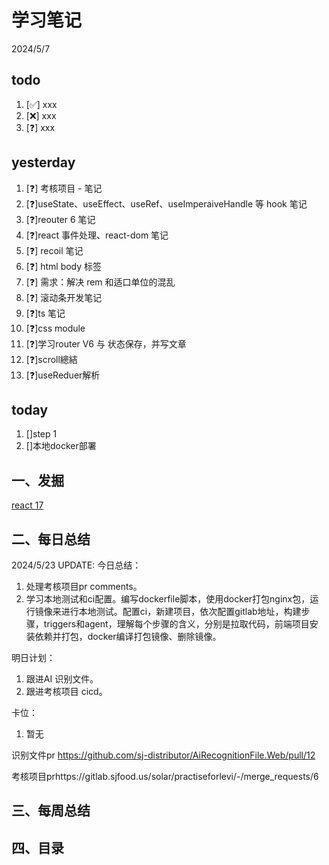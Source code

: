 # 学习笔记

2024/5/7

## todo

1. [✅] xxx
2. [❌] xxx
3. [❓] xxx

## yesterday

1. [❓] 考核项目 - 笔记
2. [❓]useState、useEffect、useRef、useImperaiveHandle 等 hook 笔记
3. [❓]reouter 6 笔记
4. [❓]react 事件处理、react-dom 笔记
5. [❓] recoil 笔记
6. [❓] html body 标签
7. [❓] 需求：解决 rem 和适口单位的混乱
8. [❓] 滚动条开发笔记
9. [❓]ts 笔记
10. [❓]css module
11. [❓]学习router V6 与 状态保存，并写文章
12. [❓]scroll總結
13. [❓]useReduer解析

## today

1. []step 1
1. []本地docker部署

## 一、发掘



[react 17](https://github.com/7kms/react-illustration-series)

## 二、每日总结

2024/5/23 UPDATE:
今日总结：

1. 处理考核项目pr comments。
1. 学习本地测试和ci配置。编写dockerfile脚本，使用docker打包nginx包，运行镜像来进行本地测试。配置ci，新建项目，依次配置gitlab地址，构建步骤，triggers和agent，理解每个步骤的含义，分别是拉取代码，前端项目安装依赖并打包，docker编译打包镜像、删除镜像。


明日计划：

1. 跟进AI 识别文件。
1. 跟进考核项目 cicd。

卡位：

1.  暂无

识别文件pr https://github.com/sj-distributor/AiRecognitionFile.Web/pull/12

考核项目prhttps://gitlab.sjfood.us/solar/practiseforlevi/-/merge_requests/6

## 三、每周总结

## 四、目录





